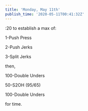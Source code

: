 ```yaml
---
title: 'Monday, May 11th'
publish_time: '2020-05-11T00:41:32Z'
---
```


:20 to establish a max of:

1-Push Press

2-Push Jerks

3-Split Jerks

then,

100-Double Unders

50-S2OH (95/65)

100-Double Unders

for time.
